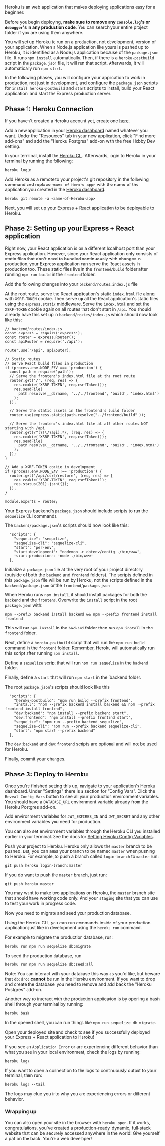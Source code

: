Heroku is an web application that makes deploying applications easy for
a beginner.

Before you begin deploying, **make sure to remove any `console.log`'s or
`debugger`'s in any production code**. You can search your entire
project folder if you are using them anywhere.

You will set up Heroku to run on a production, not development, version
of your application. When a Node.js application like yours is pushed up
to Heroku, it is identified as a Node.js application because of the
`package.json` file. It runs `npm install` automatically. Then, if there
is a `heroku-postbuild` script in the `package.json` file, it will run
that script. Afterwards, it will automatically run `npm start`.

In the following phases, you will configure your application to work in
production, not just in development, and configure the `package.json`
scripts for `install`, `heroku-postbuild` and `start` scripts to
install, build your React application, and start the Express production
server.

Phase 1: Heroku Connection
--------------------------

If you haven't created a Heroku account yet, create one
[here](https://signup.heroku.com/).

Add a new application in your [Heroku
dashboard](https://dashboard.heroku.com/) named whatever you want. Under
the "Resources" tab in your new application, click "Find more add-ons"
and add the "Heroku Postgres" add-on with the free Hobby Dev setting.

In your terminal, install the [Heroku
CLI](https://devcenter.heroku.com/articles/heroku-command-line).
Afterwards, login to Heroku in your terminal by running the following:

    heroku login

Add Heroku as a remote to your project's git repository in the following
command and replace `<name-of-Heroku-app>` with the name of the
application you created in the [Heroku
dashboard](https://dashboard.heroku.com/).

    heroku git:remote -a <name-of-Heroku-app>

Next, you will set up your Express + React application to be deployable
to Heroku.

Phase 2: Setting up your Express + React application
----------------------------------------------------

Right now, your React application is on a different localhost port than
your Express application. However, since your React application only
consists of static files that don't need to bundled continuously with
changes in production, your Express application can serve the React
assets in production too. These static files live in the
`frontend/build` folder after running `npm run build` in the `frontend`
folder.

Add the following changes into your `backend/routes.index.js` file.

At the root route, serve the React application's static `index.html`
file along with `XSRF-TOKEN` cookie. Then serve up all the React
application's static files using the `express.static` middleware. Serve
the `index.html` and set the `XSRF-TOKEN` cookie again on all routes
that don't start in `/api`. You should already have this set up in
`backend/routes/index.js` which should now look like this:

    // backend/routes/index.js
    const express = require('express');
    const router = express.Router();
    const apiRouter = require('./api');

    router.use('/api', apiRouter);

    // Static routes
    // Serve React build files in production
    if (process.env.NODE_ENV === 'production') {
      const path = require('path');
      // Serve the frontend's index.html file at the root route
      router.get('/', (req, res) => {
        res.cookie('XSRF-TOKEN', req.csrfToken());
        res.sendFile(
          path.resolve(__dirname, '../../frontend', 'build', 'index.html')
        );
      });

      // Serve the static assets in the frontend's build folder
      router.use(express.static(path.resolve("../frontend/build")));

      // Serve the frontend's index.html file at all other routes NOT starting with /api
      router.get(/^(?!\/?api).*/, (req, res) => {
        res.cookie('XSRF-TOKEN', req.csrfToken());
        res.sendFile(
          path.resolve(__dirname, '../../frontend', 'build', 'index.html')
        );
      });
    }

    // Add a XSRF-TOKEN cookie in development
    if (process.env.NODE_ENV !== 'production') {
      router.get('/api/csrf/restore', (req, res) => {
        res.cookie('XSRF-TOKEN', req.csrfToken());
        res.status(201).json({});
      });
    }

    module.exports = router;

Your Express backend's `package.json` should include scripts to run the
`sequelize` CLI commands.

The `backend/package.json`'s scripts should now look like this:

      "scripts": {
        "sequelize": "sequelize",
        "sequelize-cli": "sequelize-cli",
        "start": "per-env",
        "start:development": "nodemon -r dotenv/config ./bin/www",
        "start:production": "node ./bin/www"
      },

Initialize a `package.json` file at the very root of your project
directory (outside of both the `backend` and `frontend` folders). The
scripts defined in this `package.json` file will be run by Heroku, not
the scripts defined in the `backend/package.json` or the
`frontend/package.json`.

When Heroku runs `npm install`, it should install packages for both the
`backend` and the `frontend`. Overwrite the `install` script in the root
`package.json` with:

    npm --prefix backend install backend && npm --prefix frontend install frontend

This will run `npm install` in the `backend` folder then run
`npm install` in the `frontend` folder.

Next, define a `heroku-postbuild` script that will run the
`npm run build` command in the `frontend` folder. Remember, Heroku will
automatically run this script after running `npm install`.

Define a `sequelize` script that will run `npm run sequelize` in the
`backend` folder.

Finally, define a `start` that will run `npm start` in the \`backend
folder.

The root `package.json`'s scripts should look like this:

      "scripts": {
        "heroku-postbuild": "npm run build --prefix frontend",
        "install": "npm --prefix backend install backend && npm --prefix frontend install frontend",
        "dev:backend": "npm install --prefix backend start",
        "dev:frontend": "npm install --prefix frontend start",
        "sequelize": "npm run --prefix backend sequelize",
        "sequelize-cli": "npm run --prefix backend sequelize-cli",
        "start": "npm start --prefix backend"
      },

The `dev:backend` and `dev:frontend` scripts are optional and will not
be used for Heroku.

Finally, commit your changes.

Phase 3: Deploy to Heroku
-------------------------

Once you're finished setting this up, navigate to your application's
Heroku dashboard. Under "Settings" there is a section for "Config Vars".
Click the `Reveal Config Vars` button to see all your production
environment variables. You should have a `DATABASE_URL` environment
variable already from the Heroku Postgres add-on.

Add environment variables for `JWT_EXPIRES_IN` and `JWT_SECRET` and any
other environment variables you need for production.

You can also set environment variables through the Heroku CLI you
installed earlier in your terminal. See the docs for [Setting Heroku
Config Variables](https://devcenter.heroku.com/articles/config-vars).

Push your project to Heroku. Heroku only allows the `master` branch to
be pushed. But, you can alias your branch to be named `master` when
pushing to Heroku. For example, to push a branch called `login-branch`
to `master` run:

    git push heroku login-branch:master

If you do want to push the `master` branch, just run:

    git push heroku master

You may want to make two applications on Heroku, the `master` branch
site that should have working code only. And your `staging` site that
you can use to test your work in progress code.

Now you need to migrate and seed your production database.

Using the Heroku CLI, you can run commands inside of your production
application just like in development using the `heroku run` command.

For example to migrate the production database, run:

    heroku run npm run sequelize db:migrate

To seed the production database, run:

    heroku run npm run sequelize db:seed:all

Note: You can interact with your database this way as you'd like, but
beware that `db:drop` **cannot** be run in the Heroku environment. If
you want to drop and create the database, you need to remove and add
back the "Heroku Postgres" add-on.

Another way to interact with the production application is by opening a
bash shell through your terminal by running:

    heroku bash

In the opened shell, you can run things like
`npm run sequelize db:migrate`.

Open your deployed site and check to see if you successfully deployed
your Express + React application to Heroku!

If you see an `Application Error` or are experiencing different behavior
than what you see in your local environment, check the logs by running:

    heroku logs

If you want to open a connection to the logs to continuously output to
your terminal, then run:

    heroku logs --tail

The logs may clue you into why you are experiencing errors or different
behavior.

### Wrapping up

You can also open your site in the browser with `heroku open`. If it
works, congratulations, you've created a production-ready, dynamic,
full-stack website that can be securely accessed anywhere in the world!
Give yourself a pat on the back. You're a web developer!
